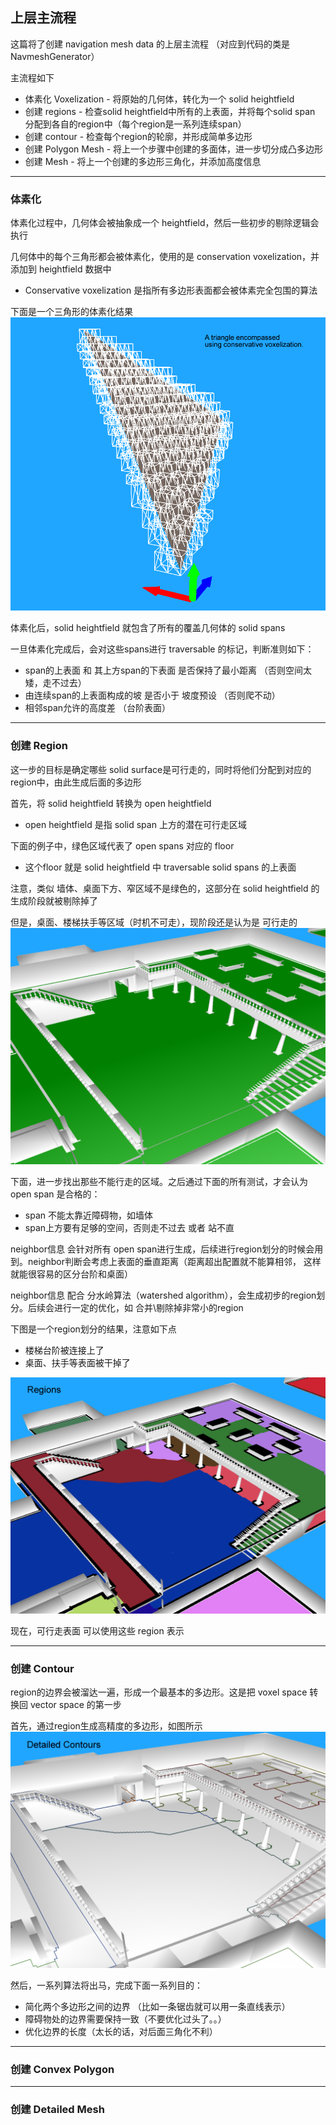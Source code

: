 ## 上层主流程
这篇将了创建 navigation mesh data 的上层主流程 （对应到代码的类是 NavmeshGenerator）

主流程如下
- 体素化 Voxelization - 将原始的几何体，转化为一个 solid heightfield
- 创建 regions - 检查solid heightfield中所有的上表面，并将每个solid span 分配到各自的region中（每个region是一系列连续span）
- 创建 contour - 检查每个region的轮廓，并形成简单多边形
- 创建 Polygon Mesh - 将上一个步骤中创建的多面体，进一步切分成凸多边形
- 创建 Mesh - 将上一个创建的多边形三角化，并添加高度信息

---
### 体素化
体素化过程中，几何体会被抽象成一个 heightfield，然后一些初步的剔除逻辑会执行

几何体中的每个三角形都会被体素化，使用的是 conservation voxelization，并添加到 heightfield 数据中
- Conservative voxelization 是指所有多边形表面都会被体素完全包围的算法

下面是一个三角形的体素化结果
<img src="img/2/gen_01_conservvox.png" />

体素化后，solid heightfield 就包含了所有的覆盖几何体的 solid spans

一旦体素化完成后，会对这些spans进行 traversable 的标记，判断准则如下：
- span的上表面 和 其上方span的下表面 是否保持了最小距离  （否则空间太矮，走不过去）
- 由连续span的上表面构成的坡 是否小于 坡度预设 （否则爬不动）
- 相邻span允许的高度差 （台阶表面）

---
### 创建 Region

这一步的目标是确定哪些 solid surface是可行走的，同时将他们分配到对应的region中，由此生成后面的多边形

首先，将 solid heightfield 转换为 open heightfield
- open heightfield 是指 solid span 上方的潜在可行走区域

下面的例子中，绿色区域代表了 open spans 对应的 floor
- 这个floor 就是 solid heightfield 中 traversable solid spans 的上表面

注意，类似 墙体、桌面下方、窄区域不是绿色的，这部分在 solid heightfield 的生成阶段就被剔除掉了

但是，桌面、楼梯扶手等区域（时机不可走），现阶段还是认为是 可行走的
<img src="img/2/gen_02_openhf.png" />

下面，进一步找出那些不能行走的区域。之后通过下面的所有测试，才会认为 open span 是合格的：
- span 不能太靠近障碍物，如墙体
- span上方要有足够的空间，否则走不过去 或者 站不直

neighbor信息 会针对所有 open span进行生成，后续进行region划分的时候会用到。neighbor判断会考虑上表面的垂直距离（距离超出配置就不能算相邻， 这样就能很容易的区分台阶和桌面）

neighbor信息 配合 分水岭算法（watershed algorithm），会生成初步的region划分。后续会进行一定的优化，如 合并\剔除掉非常小的region

下图是一个region划分的结果，注意如下点
- 楼梯台阶被连接上了
- 桌面、扶手等表面被干掉了

<img src="img/2/stage_regions.png" />

现在，可行走表面 可以使用这些 region 表示

---
### 创建 Contour

region的边界会被溜达一遍，形成一个最基本的多边形。这是把 voxel space 转换回 vector space 的第一步

首先，通过region生成高精度的多边形，如图所示
<img src="img/2/state_detail_contour.png" />

然后，一系列算法将出马，完成下面一系列目的：
- 简化两个多边形之间的边界 （比如一条锯齿就可以用一条直线表示）
- 障碍物处的边界需要保持一致（不要优化过头了。。）
- 优化边界的长度（太长的话，对后面三角化不利）

---
### 创建 Convex Polygon

---
### 创建 Detailed Mesh